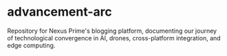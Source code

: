 # advancement-arc
Repository for Nexus Prime's blogging platform, documenting our journey of technological convergence in AI, drones, cross-platform integration, and edge computing.
